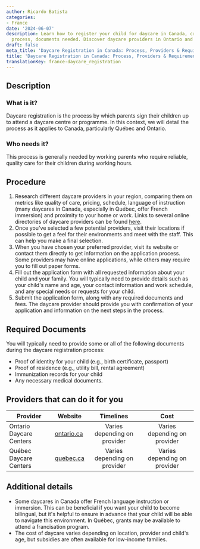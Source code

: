 ```yaml
---
author: Ricardo Batista
categories:
- France
date: '2024-06-07'
description: Learn how to register your child for daycare in Canada, criteria, application
  process, documents needed. Discover daycare providers in Ontario and Québec.
draft: false
meta_title: 'Daycare Registration in Canada: Process, Providers & Requirements'
title: 'Daycare Registration in Canada: Process, Providers & Requirements'
translationKey: france-daycare_registration
---
```



## Description
### What is it?
Daycare registration is the process by which parents sign their children up to attend a daycare centre or programme. In this context, we will detail the process as it applies to Canada, particularly Québec and Ontario.

### Who needs it?
This process is generally needed by working parents who require reliable, quality care for their children during working hours. 

## Procedure

1. Research different daycare providers in your region, comparing them on metrics like quality of care, pricing, schedule, language of instruction (many daycares in Canada, especially in Québec, offer French immersion) and proximity to your home or work. Links to several online directories of daycare providers can be found [here](https://www.ontario.ca/page/child-care-and-daycare).
2. Once you've selected a few potential providers, visit their locations if possible to get a feel for their environments and meet with the staff. This can help you make a final selection.
3. When you have chosen your preferred provider, visit its website or contact them directly to get information on the application process. Some providers may have online applications, while others may require you to fill out paper forms.
4. Fill out the application form with all requested information about your child and your family. You will typically need to provide details such as your child's name and age, your contact information and work schedule, and any special needs or requests for your child.
5. Submit the application form, along with any required documents and fees. The daycare provider should provide you with confirmation of your application and information on the next steps in the process.

## Required Documents
You will typically need to provide some or all of the following documents during the daycare registration process:

- Proof of identity for your child (e.g., birth certificate, passport)
- Proof of residence (e.g., utility bill, rental agreement)
- Immunization records for your child
- Any necessary medical documents.
 
## Providers that can do it for you

| Provider        |     Website     |     Timelines    |       Cost      |
| --------------- | --------------- |  :-------------: | :-------------: |
| Ontario Daycare Centers      |  [ontario.ca](https://www.ontario.ca/page/child-care-and-daycare)       |      Varies depending on provider      |        Varies depending on provider       |
| Québec Daycare Centers     |  [quebec.ca](https://www.quebec.ca/en/family-and-support-for-individuals/childcare/)       |      Varies depending on provider      |        Varies depending on provider |

## Additional details
- Some daycares in Canada offer French language instruction or immersion. This can be beneficial if you want your child to become bilingual, but it's helpful to ensure in advance that your child will be able to navigate this environment. In Québec, grants may be available to attend a francisation program.
- The cost of daycare varies depending on location, provider and child's age, but subsidies are often available for low-income families.